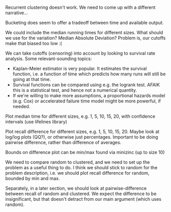 Recurrent clustering doesn't work.
We need to come up with a different narrative...

Bucketing does seem to offer a tradeoff between time and available output.

We could include the median running times for different sizes. What should we
use for the variation? Median Absolute Deviation? Problem is, our cutoffs make
that biased too low :(

We can take cutoffs (censoring) into account by looking to survival rate
analysis. Some relevant-sounding topics:

 - Kaplan-Meier estimator is very popular. It estimates the survival function,
   i.e. a function of time which predicts how many runs will still be going at
   that time.
 - Survival functions can be compared using e.g. the logrank test. AFAIK this is
   a statistical test, and hence not a numerical quantity.
 - If we're willing to make more assumptions, a proportional hazards model (e.g.
   Cox) or accelerated failure time model might be more powerful, if needed.


Plot median time for different sizes, e.g. 1, 5, 10, 15, 20, with confidence
intervals (use lifelines library)

Plot recall difference for different sizes, e.g. 1, 5, 10, 15, 20. Maybe look at
log/log plots (QQ?), or otherwise just percentages. Important to be doing
pairwise difference, rather than difference of averages.

Bounds on difference plot can be min/max found via minizinc (up to size 10)

We need to compare random to clustered, and we need to set up the problem as a
useful thing to do. I think we should stick to random for the problem
description, i.e. we should plot recall difference for random, bounded by min
and max.

Separately, in a later section, we should look at pairwise-difference between
recall of random and clustered. We expect the difference to be insignificant,
but that doesn't detract from our main argument (which uses random).
